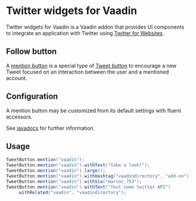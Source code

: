 # Twitter widgets for Vaadin

Twitter widgets for Vaadin is a Vaadin addon that provides UI components 
to integrate an application with Twitter using [Twitter for Websites](https://dev.twitter.com/web/overview).

## Follow button

A [mention button](https://dev.twitter.com/web/tweet-button/mention-button) is a special type of 
[Tweet button](https://dev.twitter.com/web/tweet-button) to encourage a new Tweet focused 
on an interaction between the user and a mentioned account.

## Configuration

A mention button may be customized from its default settings with fluent accessors.

See [javadocs](https://vaadindemo-mbf.rhcloud.com/docs/twitter-widgets/api/org/vaadin/addon/twitter/TweetButton.html) 
for further information.

## Usage

```java
TweetButton.mention("vaadin");
TweetButton.mention("vaadin").withText("Take a look!");
TweetButton.mention("vaadin").large();
TweetButton.mention("vaadin").withHashtag("vaadindirectory", "add-on");
TweetButton.mention("vaadin").withVia("marcoc_753");
TweetButton.mention("vaadin").withText("Test some twitter API")
    .withRelated("vaadin", "vaadindirectory");
```